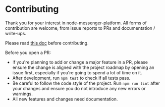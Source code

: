 # Contributing

Thank you for your interest in node-messenger-platform. All forms of contribution are
welcome, from issue reports to PRs and documentation / write-ups.

Please read [this doc](https://guides.github.com/activities/contributing-to-open-source/) before contributing.

Before you open a PR:

* If you're planning to add or change a major feature in a PR, please ensure
the change is aligned with the project roadmap by opening an issue first,
especially if you're going to spend a lot of time on it.
* After development, run `npm test` to check if all tests pass.
* Be careful to follow the code style of the project. Run `npm run lint` after
your changes and ensure you do not introduce any new errors or warnings.
* All new features and changes need documentation.
